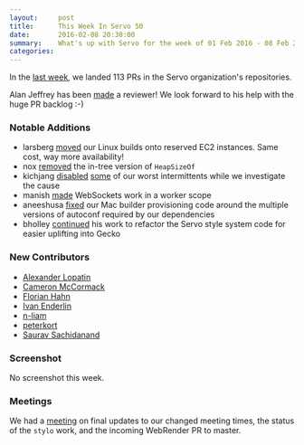 ```yaml
---
layout:     post
title:      This Week In Servo 50
date:       2016-02-08 20:30:00
summary:    What's up with Servo for the week of 01 Feb 2016 - 08 Feb 2016
categories:
---
```


In the [last week](https://github.com/pulls?page=1&q=is%3Apr+is%3Amerged+closed%3A2016-02-01..2016-02-08+user%3Aservo), we landed 113 PRs in the Servo organization's repositories.

Alan Jeffrey has been [made](https://github.com/servo/saltfs/pull/213) a reviewer! We look forward to his help with the huge PR backlog :-)

### Notable Additions

- larsberg [moved](https://github.com/servo/saltfs/pull/214) our Linux builds onto reserved EC2 instances. Same cost, way more availability!
- nox [removed](https://github.com/servo/servo/pull/9532) the in-tree version of `HeapSizeOf`
- kichjang [disabled](https://github.com/servo/servo/pull/9524) [some](https://github.com/servo/servo/pull/9527) of our worst intermittents while we investigate the cause
- manish [made](https://github.com/servo/servo/pull/9521) WebSockets work in a worker scope
- aneeshusa [fixed](https://github.com/servo/saltfs/pull/211) our Mac builder provisioning code around the multiple versions of autoconf required by our dependencies
- bholley [continued](https://github.com/servo/servo/pull/9515) his work to refactor the Servo style system code for easier uplifting into Gecko

### New Contributors

- [Alexander Lopatin](https://github.com/alopatindev)
- [Cameron McCormack](https://github.com/heycam)
- [Florian Hahn](https://github.com/fhahn)
- [Ivan Enderlin](https://github.com/hywan)
- [n-liam](https://github.com/n-liam)
- [peterkort](https://github.com/peterkort)
- [Saurav Sachidanand](https://github.com/saurvs)

### Screenshot

No screenshot this week.

### Meetings

We had a [meeting](https://github.com/servo/servo/wiki/Meeting-2016-02-01) on final updates to our changed meeting times, the status of the `stylo` work, and the incoming WebRender PR to master.
